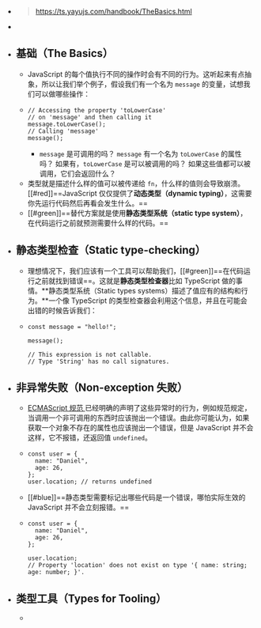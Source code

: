 - > https://ts.yayujs.com/handbook/TheBasics.html
-
- ## 基础（The Basics）
	- JavaScript 的每个值执行不同的操作时会有不同的行为。这听起来有点抽象，所以让我们举个例子，假设我们有一个名为 `message` 的变量，试想我们可以做哪些操作：
	- ```
	  // Accessing the property 'toLowerCase'
	  // on 'message' and then calling it
	  message.toLowerCase();
	  // Calling 'message'
	  message();
	  ```
		- `message` 是可调用的吗？
		  `message` 有一个名为 `toLowerCase` 的属性吗？
		  如果有，`toLowerCase` 是可以被调用的吗？
		  如果这些值都可以被调用，它们会返回什么？
	- 类型就是描述什么样的值可以被传递给 `fn`，什么样的值则会导致崩溃。[[#red]]==JavaScript 仅仅提供了**动态类型（dynamic typing）**，这需要你先运行代码然后再看会发生什么。==
	- [[#green]]==替代方案就是使用**静态类型系统（static type system）**，在代码运行之前就预测需要什么样的代码。==
- ## 静态类型检查（Static type-checking）
	- 理想情况下，我们应该有一个工具可以帮助我们，[[#green]]==在代码运行之前就找到错误==。这就是**静态类型检查器**比如 TypeScript 做的事情。**静态类型系统（Static types systems）描述了值应有的结构和行为。**一个像 TypeScript 的类型检查器会利用这个信息，并且在可能会出错的时候告诉我们：
	- ```
	  const message = "hello!";
	   
	  message();
	  
	  // This expression is not callable.
	  // Type 'String' has no call signatures.
	  ```
- ## 非异常失败（Non-exception 失败）
	- [ECMAScript 规范 ](https://tc39.github.io/ecma262/)已经明确的声明了这些异常时的行为，例如规范规定，当调用一个非可调用的东西时应该抛出一个错误。由此你可能认为，如果获取一个对象不存在的属性也应该抛出一个错误，但是 JavaScript 并不会这样，它不报错，还返回值 `undefined`。
	- ```
	  const user = {
	    name: "Daniel",
	    age: 26,
	  };
	  user.location; // returns undefined
	  ```
	- [[#blue]]==静态类型需要标记出哪些代码是一个错误，哪怕实际生效的 JavaScript 并不会立刻报错。==
	- ```
	  const user = {
	    name: "Daniel",
	    age: 26,
	  };
	   
	  user.location;
	  // Property 'location' does not exist on type '{ name: string; age: number; }'.
	  ```
- ## 类型工具（Types for Tooling）
	-